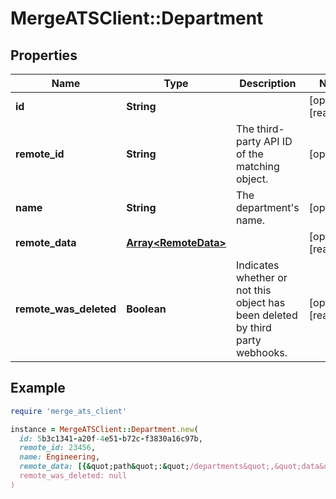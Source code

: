# MergeATSClient::Department

## Properties

| Name | Type | Description | Notes |
| ---- | ---- | ----------- | ----- |
| **id** | **String** |  | [optional][readonly] |
| **remote_id** | **String** | The third-party API ID of the matching object. | [optional] |
| **name** | **String** | The department&#39;s name. | [optional] |
| **remote_data** | [**Array&lt;RemoteData&gt;**](RemoteData.md) |  | [optional][readonly] |
| **remote_was_deleted** | **Boolean** | Indicates whether or not this object has been deleted by third party webhooks. | [optional][readonly] |

## Example

```ruby
require 'merge_ats_client'

instance = MergeATSClient::Department.new(
  id: 5b3c1341-a20f-4e51-b72c-f3830a16c97b,
  remote_id: 23456,
  name: Engineering,
  remote_data: [{&quot;path&quot;:&quot;/departments&quot;,&quot;data&quot;:[&quot;Varies by platform&quot;]}],
  remote_was_deleted: null
)
```


